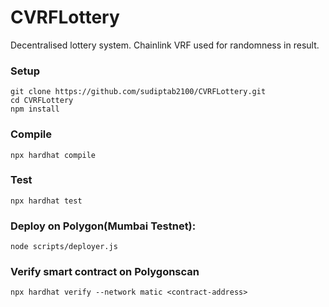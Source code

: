 # CVRFLottery
Decentralised lottery system. Chainlink VRF used for randomness in result.

### Setup
```
git clone https://github.com/sudiptab2100/CVRFLottery.git
cd CVRFLottery
npm install
```

### Compile
```
npx hardhat compile
```

### Test
```
npx hardhat test
```

### Deploy on Polygon(Mumbai Testnet):
```
node scripts/deployer.js
```

### Verify smart contract on Polygonscan
```
npx hardhat verify --network matic <contract-address>
```